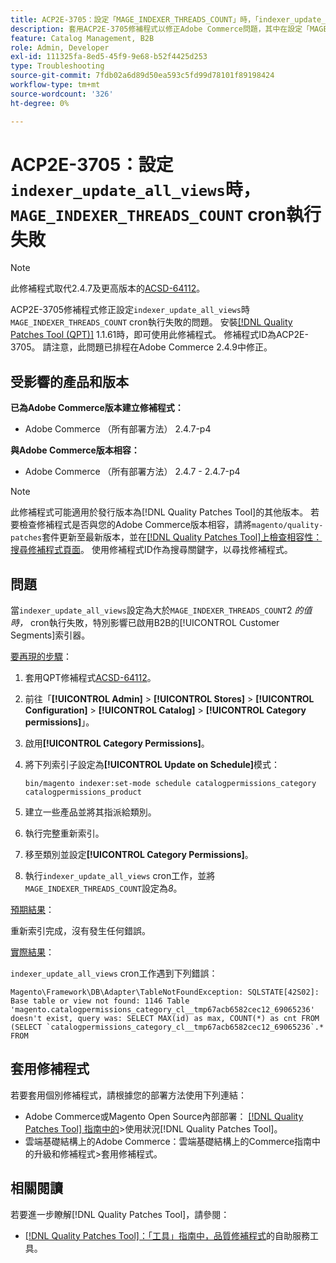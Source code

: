 ```yaml
---
title: ACP2E-3705：設定「MAGE_INDEXER_THREADS_COUNT」時，「indexer_update_all_views」cron執行失敗
description: 套用ACP2E-3705修補程式以修正Adobe Commerce問題，其中在設定「MAGE_INDEXER_THREADS_COUNT」時，「indexer_update_all_views」cron執行會失敗。
feature: Catalog Management, B2B
role: Admin, Developer
exl-id: 111325fa-8ed5-45f9-9e68-b52f4425d253
type: Troubleshooting
source-git-commit: 7fdb02a6d89d50ea593c5fd99d78101f89198424
workflow-type: tm+mt
source-wordcount: '326'
ht-degree: 0%

---
```


# ACP2E-3705：設定`indexer_update_all_views`時，`MAGE_INDEXER_THREADS_COUNT` cron執行失敗

>[!NOTE]
>
>此修補程式取代2.4.7及更高版本的[ACSD-64112](/help/tools/quality-patches-tool/patches-available-in-qpt/v1-1-59/acsd-64112-indexer-update-all-views-cron-execution-fails.md)。

ACP2E-3705修補程式修正設定`indexer_update_all_views`時`MAGE_INDEXER_THREADS_COUNT` cron執行失敗的問題。 安裝[[!DNL Quality Patches Tool (QPT)]](/help/tools/quality-patches-tool/quality-patches-tool-to-self-serve-quality-patches.md) 1.1.61時，即可使用此修補程式。 修補程式ID為ACP2E-3705。 請注意，此問題已排程在Adobe Commerce 2.4.9中修正。

## 受影響的產品和版本

**已為Adobe Commerce版本建立修補程式：**

* Adobe Commerce （所有部署方法） 2.4.7-p4

**與Adobe Commerce版本相容：**

* Adobe Commerce （所有部署方法） 2.4.7 - 2.4.7-p4

>[!NOTE]
>
>此修補程式可能適用於發行版本為[!DNL Quality Patches Tool]的其他版本。 若要檢查修補程式是否與您的Adobe Commerce版本相容，請將`magento/quality-patches`套件更新至最新版本，並在[[!DNL Quality Patches Tool]上檢查相容性：搜尋修補程式頁面](https://experienceleague.adobe.com/tools/commerce-quality-patches/index.html?lang=zh-Hant)。 使用修補程式ID作為搜尋關鍵字，以尋找修補程式。

## 問題

當`indexer_update_all_views`設定為大於`MAGE_INDEXER_THREADS_COUNT`2 *的值時，* cron執行失敗，特別影響已啟用B2B的[!UICONTROL Customer Segments]索引器。

<u>要再現的步驟</u>：

1. 套用QPT修補程式[ACSD-64112](/help/tools/quality-patches-tool/patches-available-in-qpt/v1-1-59/acsd-64112-indexer-update-all-views-cron-execution-fails.md)。
1. 前往「**[!UICONTROL Admin]** > **[!UICONTROL Stores]** > **[!UICONTROL Configuration]** > **[!UICONTROL Catalog]** > **[!UICONTROL Category permissions]**」。
1. 啟用&#x200B;**[!UICONTROL Category Permissions]**。
1. 將下列索引子設定為&#x200B;**[!UICONTROL Update on Schedule]**&#x200B;模式：

   ```
   bin/magento indexer:set-mode schedule catalogpermissions_category catalogpermissions_product
   ```

1. 建立一些產品並將其指派給類別。
1. 執行完整重新索引。
1. 移至類別並設定&#x200B;**[!UICONTROL Category Permissions]**。
1. 執行`indexer_update_all_views` cron工作，並將`MAGE_INDEXER_THREADS_COUNT`設定為&#x200B;*8*。

<u>預期結果</u>：

重新索引完成，沒有發生任何錯誤。

<u>實際結果</u>：

`indexer_update_all_views` cron工作遇到下列錯誤：

```
Magento\Framework\DB\Adapter\TableNotFoundException: SQLSTATE[42S02]: Base table or view not found: 1146 Table 'magento.catalogpermissions_category_cl__tmp67acb6582cec12_69065236' doesn't exist, query was: SELECT MAX(id) as max, COUNT(*) as cnt FROM (SELECT `catalogpermissions_category_cl__tmp67acb6582cec12_69065236`.* FROM
```


## 套用修補程式

若要套用個別修補程式，請根據您的部署方法使用下列連結：

* Adobe Commerce或Magento Open Source內部部署： [[!DNL Quality Patches Tool] 指南中的](/help/tools/quality-patches-tool/usage.md)>使用狀況[!DNL Quality Patches Tool]。
* 雲端基礎結構上的Adobe Commerce：雲端基礎結構上的Commerce指南中的升級和修補程式>套用修補程式。

## 相關閱讀

若要進一步瞭解[!DNL Quality Patches Tool]，請參閱：

* [[!DNL Quality Patches Tool]：「工具」指南中，品質修補程式](/help/tools/quality-patches-tool/quality-patches-tool-to-self-serve-quality-patches.md)的自助服務工具。
